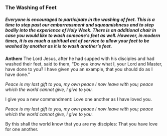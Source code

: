 ### The Washing of Feet
##### Everyone is encouraged to participate in the washing of feet. This is a time to step past our embarrassment and squeamishness and to step bodily into the experience of Holy Week. There is an additional chair in case you would like to wash someone’s feet as well. However, in modern times, it is as much a spiritual act of service to allow your feet to be washed by another as it is to wash another’s feet.

**Anthem**
The Lord Jesus, after he had supped with his disciples and
had washed their feet, said to them, “Do you know what I,
your Lord and Master, have done to you? I have given you
an example, that you should do as I have done.”

_Peace is my last gift to you, my own peace I now leave with
you; peace which the world cannot give, I give to you._

I give you a new commandment: Love one another as I have
loved you.

_Peace is my last gift to you, my own peace I now leave with
you; peace which the world cannot give, I give to you._

By this shall the world know that you are my disciples: That
you have love for one another.
